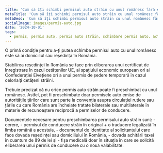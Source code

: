```yaml
---
title: 'Cum să îți schimbi permisul auto străin cu unul românesc fără examen'
metaTitle: 'Cum să îți schimbi permisul auto străin cu unul românesc fără examen'
metaDesc: 'Cum să îți schimbi permisul auto străin cu unul românesc fără examen: condiții, documente necesare.'
socialImage: images/permis-auto.jpg
date: '2024-10-01'
tags:
  - permis, permis auto, permis auto străin, schimbare permis auto, acte necesare
---
```



O primă condiție pentru a-ți putea schimba permisul auto cu unul românesc este să ai domiciliul sau reședința în România.

Stabilirea reședinței în România se face prin eliberarea unui certificat de înregistrare în cazul cetățenilor UE, ai spațiului economic european ori ai Confederației Elvețiene ori a unui permis de ședere temporară în cazul celorlalți cetățeni străini.

Trebuie precizat că nu orice permis auto străin poate fi preschimbat cu unul românesc. Astfel, pot fi preschimbate doar permisele auto emise de autoritățile țărilor care sunt parte la convenția asupra circulației rutiere sau țările cu care România are încheiate tratate bilaterale sau multilaterale în materie de recunoaștere reciprocă a permiselor de conducere.

Documentele necesare pentru preschimbarea permisului auto străin sunt: - cerere, - permisul de conducere străin în original + o traducere legalizată în limba română a acestuia, - documentul de identitate al solicitantului care face dovada reședinței sau domiciliului în România, - dovada achitării taxei în cuantum de 89 de lei și - fișa medicală doar în situația în care se solicită eliberarea unui permis de conducere cu o noua valabilitate.
